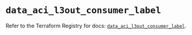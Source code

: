 # `data_aci_l3out_consumer_label`

Refer to the Terraform Registry for docs: [`data_aci_l3out_consumer_label`](https://registry.terraform.io/providers/ciscodevnet/aci/2.17.0/docs/data-sources/l3out_consumer_label).
